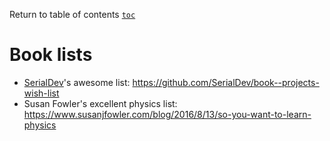 Return to table of contents [`toc`](https://jcmariscal.github.io/misc-notes/)

# Book lists

- [SerialDev](https://github.com/SerialDev)'s awesome list: <https://github.com/SerialDev/book--projects-wish-list> 
- Susan Fowler's excellent physics list: <https://www.susanjfowler.com/blog/2016/8/13/so-you-want-to-learn-physics>
